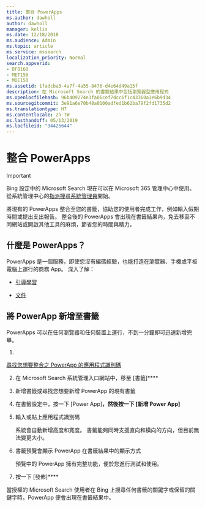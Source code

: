 ```yaml
---
title: 整合 PowerApps
ms.author: dawholl
author: dawholl
manager: kellis
ms.date: 12/18/2018
ms.audience: Admin
ms.topic: article
ms.service: mssearch
localization_priority: Normal
search.appverid:
- BFB160
- MET150
- MOE150
ms.assetid: 1fadcba3-4a7f-4a55-8476-d4e64d49a15f
description: 在 Microsoft Search 的書籤結果中包括瀏覽器型應用程式
ms.openlocfilehash: 96b409274e3fa06cef7dcc6f1c43360a3e6b9d34
ms.sourcegitcommit: 3e91a6e70b48a0100adfed1b62ba79f2fd1735d2
ms.translationtype: HT
ms.contentlocale: zh-TW
ms.lasthandoff: 05/13/2019
ms.locfileid: "34425644"
---
```

# <a name="integrate-powerapps"></a>整合 PowerApps

> [!IMPORTANT]
> Bing 設定中的 Microsoft Search 現在可以在 Microsoft 365 管理中心中使用。 從系統管理中心的[指派搜尋系統管理員](https://docs.microsoft.com/zh-TW/microsoftsearch/setup-microsoft-search#step-2-assign-search-admin-and-search-editor)開始。
    
將現有的 PowerApps 整合至您的書籤，協助您的使用者完成工作，例如輸入假期時間或提出支出報告。 整合後的 PowerApps 會出現在書籤結果內，免去移至不同網站或開啟其他工具的麻煩，節省您的時間與精力。
  
## <a name="what-are-powerapps"></a>什麼是 PowerApps？

PowerApps 是一個服務，即使您沒有編碼經驗，也能打造在瀏覽器、手機或平板電腦上運行的商務 App。 深入了解：
  
- 
  [引導學習](https://docs.microsoft.com/zh-TW/learn/browse/?products=powerapps)
    
- 
  [文件](https://docs.microsoft.com/zh-TW/powerapps/)
    
## <a name="add-a-powerapp-to-a-bookmark"></a>將 PowerApp 新增至書籤

PowerApps 可以在任何瀏覽器和任何裝置上運行，不到一分鐘即可迅速新增完畢。
  
1. 
  [尋找您想要整合之 PowerApp 的應用程式識別碼](https://docs.microsoft.com/zh-TW/powerapps/maker/canvas-apps/get-sessionid#get-an-app-id) 
    
2. 在 Microsoft Search 系統管理入口網站中，移至 [書籤]****
    
3. 新增書籤或尋找您想要新增 PowerApp 的現有書籤
    
4. 在書籤設定中，按一下 [Power App]****，然後按一下 [新增 Power App]****
    
5. 輸入或貼上應用程式識別碼
    
    系統會自動新增高度和寬度。 書籤能夠同時支援直向和橫向的方向，但目前無法變更大小。
    
6. 書籤預覽會顯示 PowerApp 在書籤結果中的顯示方式
    
    預覽中的 PowerApp 擁有完整功能，便於您進行測試和使用。
    
7. 按一下 [發佈]****
    
當授權的 Microsoft Search 使用者在 Bing 上搜尋任何書籤的關鍵字或保留的關鍵字時，PowerApp 便會出現在書籤結果中。

  

